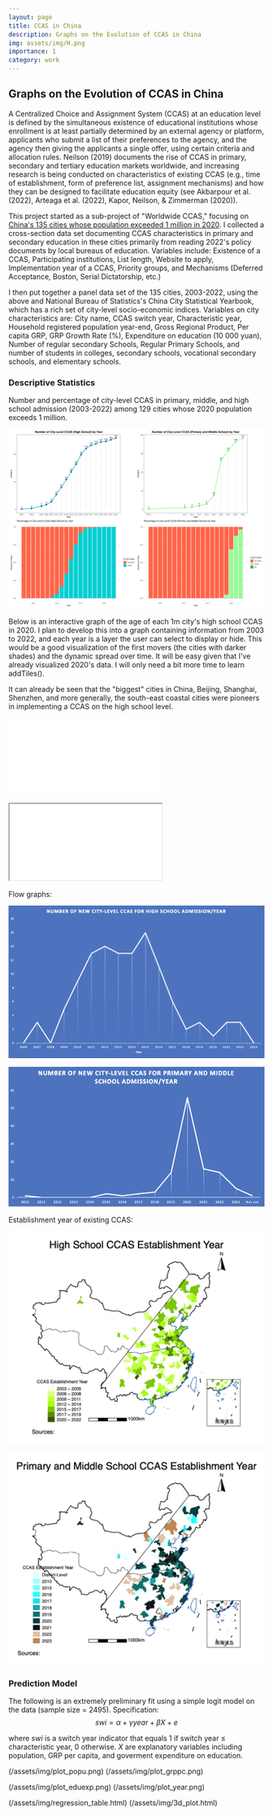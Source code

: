 ```yaml
---
layout: page
title: CCAS in China
description: Graphs on the Evolution of CCAS in China
img: assets/img/H.png
importance: 1
category: work
---
```


## Graphs on the Evolution of CCAS in China

A Centralized Choice and Assignment System (CCAS) at an education level is defined by the simultaneous existence of educational institutions whose enrollment is at least partially determined by an external agency or platform, applicants who submit a list of their preferences to the agency, and the agency then giving the applicants a single offer, using certain criteria and allocation rules. Neilson (2019) documents the rise of CCAS in primary, secondary and tertiary education markets worldwide, and increasing research is being conducted on characteristics of existing CCAS (e.g., time of establishment, form of preference list, assignment mechanisms) and how they can be designed to facilitate education equity (see Akbarpour et al. (2022), Arteaga et al. (2022), Kapor, Neilson, & Zimmerman (2020)).

This project started as a sub-project of "Worldwide CCAS," focusing on [China's 135 cities whose population exceeded 1 million in 2020](https://www.citypopulation.de/en/china/cities/). I collected a cross-section data set documenting CCAS characteristics in primary and secondary education in these cities primarily from reading 2022's policy documents by local bureaus of education. Variables include: Existence of a CCAS, Participating institutions, List length, Website to apply, Implementation year of a CCAS, Priority groups, and Mechanisms (Deferred Acceptance, Boston, Serial Dictatorship, etc.)

I then put together a panel data set of the 135 cities, 2003-2022, using the above and National Bureau of Statistics's China City Statistical Yearbook, which has a rich set of city-level socio-economic indices. Variables on city characteristics are: City name, CCAS switch year, Characteristic year, Household registered population year-end, Gross Regional Product, Per capita GRP, GRP Growth Rate (%), Expenditure on education (10 000 yuan), Number of regular secondary Schools, Regular Primary Schools, and number of students in colleges, secondary schools, vocational secondary schools, and elementary schools.

### Descriptive Statistics
Number and percentage of city-level CCAS in primary, middle, and high school admission (2003-2022) among 129 cities whose 2020 population exceeds 1 million.

![Descriptive Statistics](/assets/img/Comb1.png)

Below is an interactive graph of the age of each 1m city's high school CCAS in 2020. I plan to develop this into a graph containing information from 2003 to 2022, and each year is a layer the user can select to display or hide. This would be a good visualization of the first movers (the cities with darker shades) and the dynamic spread over time. It will be easy given that I've already visualized 2020's data. I will only need a bit more time to learn addTiles().

It can already be seen that the "biggest" cities in China, Beijing, Shanghai, Shenzhen, and more generally, the south-east coastal cities were pioneers in implementing a CCAS on the high school level.

![Interactive Graph](/assets/img/Agein2020.html)
<iframe src="/assets/img/Agein2020.html"></iframe>

Flow graphs:

![Flow Graph 1](/assets/img/H_flow.png)

![Flow Graph 2](/assets/img/PM_flow.png)

Establishment year of existing CCAS:

![Establishment Year 1](/assets/img/H.png)

![Establishment Year 2](/assets/img/PM.png)

### Prediction Model

The following is an extremely preliminary fit using a simple logit model on the data (sample size = 2495). Specification:
$$ swi = \alpha + \gamma year + \beta X + e $$
								
where $swi$ is a switch year indicator that equals 1 if switch year ≤ characteristic year, 0 otherwise. $X$ are explanatory variables including population, GRP per capita, and goverment expenditure on education.

(/assets/img/plot_popu.png)
(/assets/img/plot_grppc.png)

(/assets/img/plot_eduexp.png)
(/assets/img/plot_year.png)

(/assets/img/regression_table.html)
(/assets/img/3d_plot.html)